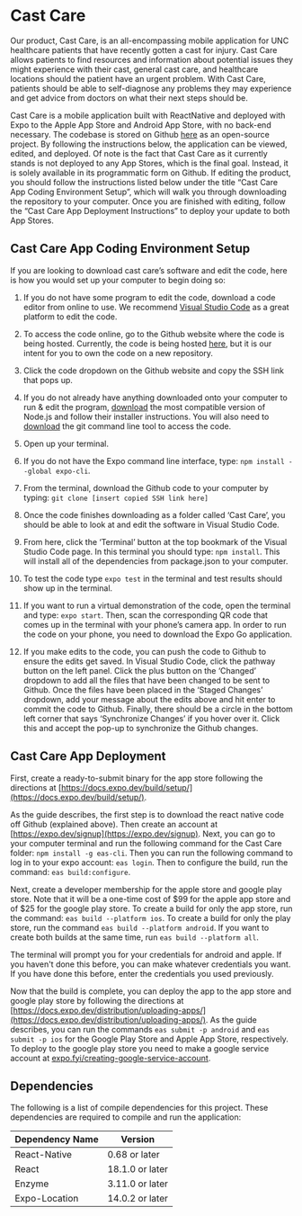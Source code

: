 # Cast Care

Our product, Cast Care, is an all-encompassing mobile application for UNC healthcare patients that have recently gotten a cast for injury. Cast Care allows patients to find resources and information about potential issues they might experience with their cast, general cast care, and healthcare locations should the patient have an urgent problem. With Cast Care, patients should be able to self-diagnose any problems they may experience and get advice from doctors on what their next steps should be.

Cast Care is a mobile application built with ReactNative and deployed with Expo to the Apple App Store and Android App Store, with no back-end necessary. The codebase is stored on Github [here](https://github.com/ostegall/cast_care) as an open-source project. By following the instructions below, the application can be viewed, edited, and deployed. Of note is the fact that Cast Care as it currently stands is not deployed to any App Stores, which is the final goal. Instead, it is solely available in its programmatic form on Github. If editing the product, you should follow the instructions listed below under the title “Cast Care App Coding Environment Setup”, which will walk you through downloading the repository to your computer. Once you are finished with editing, follow the “Cast Care App Deployment Instructions” to deploy your update to both App Stores.


## **Cast Care App Coding Environment Setup**

If you are looking to download cast care’s software and edit the code, here is how you would set up your computer to begin doing so:

1.  If you do not have some program to edit the code, download a code editor from online to use. We recommend [Visual Studio Code](https://code.visualstudio.com/) as a great platform to edit the code.

2.  To access the code online, go to the Github website where the code is being hosted. Currently, the code is being hosted [here](https://github.com/ostegall/cast_care), but it is our intent for you to own the code on a new repository.
    
3.  Click the code dropdown on the Github website and copy the SSH link that pops up.

1.  If you do not already have anything downloaded onto your computer to run & edit the program, [download](https://nodejs.org/en/download/) the most compatible version of Node.js and follow their installer instructions. You will also need to [download](https://git-scm.com/download/) the git command line tool to access the code.

4.  Open up your terminal.

1.  If you do not have the Expo command line interface, type:
`npm install --global expo-cli`.

5.  From the terminal, download the Github code to your computer by typing: `git clone [insert copied SSH link here]`

6.  Once the code finishes downloading as a folder called ‘Cast Care’, you should be able to look at and edit the software in Visual Studio Code.

7.  From here, click the ‘Terminal’ button at the top bookmark of the Visual Studio Code page. In this terminal you should type: `npm install`. This will install all of the dependencies from package.json to your computer.

8.  To test the code type `expo test` in the terminal and test results should show up in the terminal.

9.  If you want to run a virtual demonstration of the code, open the terminal and type: `expo start`. Then, scan the corresponding QR code that comes up in the terminal with your phone’s camera app. In order to run the code on your phone, you need to download the Expo Go application.

10.  If you make edits to the code, you can push the code to Github to ensure the edits get saved. In Visual Studio Code, click the pathway button on the left panel. Click the plus button on the ‘Changed’ dropdown to add all the files that have been changed to be sent to Github. Once the files have been placed in the ‘Staged Changes’ dropdown, add your message about the edits above and hit enter to commit the code to Github. Finally, there should be a circle in the bottom left corner that says ‘Synchronize Changes’ if you hover over it. Click this and accept the pop-up to synchronize the Github changes.

## **Cast Care App Deployment**

First, create a ready-to-submit binary for the app store following the directions at [https://docs.expo.dev/build/setup/](https://docs.expo.dev/build/setup/).

As the guide describes, the first step is to download the react native code off Github (explained above). Then create an account at [https://expo.dev/signup](https://expo.dev/signup). Next, you can go to your computer terminal and run the following command for the Cast Care folder: `npm install -g eas-cli`. Then you can run the following command to log in to your expo account: `eas login`. Then to configure the build, run the command: `eas build:configure`. 

Next, create a developer membership for the apple store and google play store. Note that it will be a one-time cost of $99 for the apple app store and of $25 for the google play store. To create a build for only the app store, run the command: `eas build --platform ios`.
To create a build for only the play store, run the command `eas build --platform android`. If you want to create both builds at the same time, run `eas build --platform all`. 

The terminal will prompt you for your credentials for android and apple. If you haven't done this before, you can make whatever credentials you want. If you have done this before, enter the credentials you used previously.

Now that the build is complete, you can deploy the app to the app store and google play store by following the directions at  [https://docs.expo.dev/distribution/uploading-apps/](https://docs.expo.dev/distribution/uploading-apps/). As the guide describes, you can run the commands `eas submit -p android` and `eas submit -p ios` for the Google Play Store and Apple App Store, respectively. To deploy to the google play store you need to make a google service account at [expo.fyi/creating-google-service-account](https://expo.fyi/creating-google-service-account).

## **Dependencies**
The following is a list of compile dependencies for this project. These dependencies are required to compile and run the application:


| Dependency Name | Version         |
| --------------- | --------------- |
| React-Native    | 0.68 or later   |
| React           | 18.1.0 or later |
| Enzyme          | 3.11.0 or later |
| Expo-Location   | 14.0.2 or later |